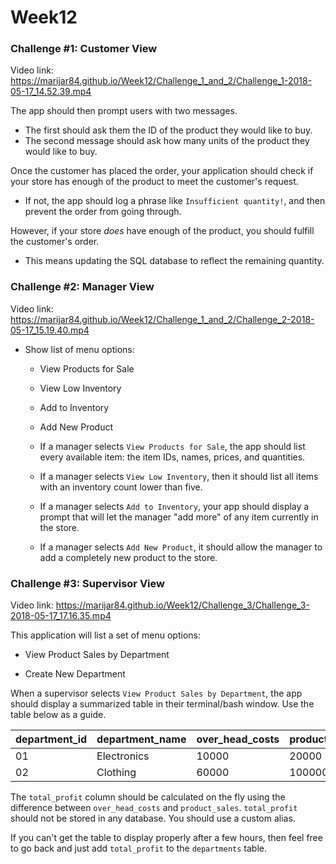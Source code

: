 # Week12

### Challenge #1: Customer View

Video link:  https://marijar84.github.io/Week12/Challenge_1_and_2/Challenge_1-2018-05-17_14.52.39.mp4

The app should then prompt users with two messages.
   * The first should ask them the ID of the product they would like to buy.
   * The second message should ask how many units of the product they would like to buy.

Once the customer has placed the order, your application should check if your store has enough of the product to meet the 
customer's request.
   * If not, the app should log a phrase like `Insufficient quantity!`, and then prevent the order from going through.

However, if your store _does_ have enough of the product, you should fulfill the customer's order.
   * This means updating the SQL database to reflect the remaining quantity.
   
   
   
### Challenge #2: Manager View

Video link: https://marijar84.github.io/Week12/Challenge_1_and_2/Challenge_2-2018-05-17_15.19.40.mp4

* Show list of menu options:

    * View Products for Sale
    
    * View Low Inventory
    
    * Add to Inventory
    
    * Add New Product

  * If a manager selects `View Products for Sale`, the app should list every available item: the item IDs, names, prices, and quantities.

  * If a manager selects `View Low Inventory`, then it should list all items with an inventory count lower than five.

  * If a manager selects `Add to Inventory`, your app should display a prompt that will let the manager "add more" of any item currently in the store.

  * If a manager selects `Add New Product`, it should allow the manager to add a completely new product to the store.
  
  

### Challenge #3: Supervisor View

Video link: https://marijar84.github.io/Week12/Challenge_3/Challenge_3-2018-05-17_17.16.35.mp4

This application will list a set of menu options:

   * View Product Sales by Department
   
   * Create New Department

When a supervisor selects `View Product Sales by Department`, the app should display a summarized table in their 
terminal/bash window. Use the table below as a guide.

| department_id | department_name | over_head_costs | product_sales | total_profit |
| ------------- | --------------- | --------------- | ------------- | ------------ |
| 01            | Electronics     | 10000           | 20000         | 10000        |
| 02            | Clothing        | 60000           | 100000        | 40000        |

The `total_profit` column should be calculated on the fly using the difference between `over_head_costs` and `product_sales`.
`total_profit` should not be stored in any database. You should use a custom alias.

If you can't get the table to display properly after a few hours, then feel free to go back and just add `total_profit` to 
the `departments` table.
